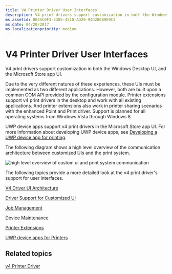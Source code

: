```yaml
---
title: V4 Printer Driver User Interfaces
description: V4 print drivers support customization in both the Windows Desktop UI, and the Microsoft Store app UI.
ms.assetid: DE45C0F3-3385-451D-AD29-94D28089E9C3
ms.date: 04/20/2017
ms.localizationpriority: medium
---
```


# V4 Printer Driver User Interfaces


V4 print drivers support customization in both the Windows Desktop UI, and the Microsoft Store app UI.

Due to the very different natures of these experiences, these UIs must be implemented as two different applications. However, both are built upon a common COM API provided by the configuration module. Printer extensions support v4 print drivers in the desktop and work with all existing applications. And printer extensions also work in printer sharing scenarios with the enhanced Point and Print driver. Support is planned for all operating systems from Windows Vista through Windows 8.

UWP device apps support v4 print drivers in the Microsoft Store app UI. For more information about developing UWP device apps, see [Developing a UWP device app for printing](https://docs.microsoft.com/windows-hardware/drivers/devapps/windows-store-device-apps-for-printers).

The following diagram shows a high level overview of the communication architecture between customized UIs and the print system.

![high level overview of custom ui and print system communication](images/v4customuicomms.png)

The following topics provide a more detailed look at the v4 print driver's support for user interfaces.

[V4 Driver UI Architecture](v4-driver-ui-architecture.md)

[Driver Support for Customized UI](driver-support-for-customized-ui.md)

[Job Management](job-management.md)

[Device Maintenance](device-maintenance.md)

[Printer Extensions](printer-extensions.md)

[UWP device apps for Printers](uwp-device-apps-for-printers.md)

## Related topics
[v4 Printer Driver](v4-printer-driver.md)  



